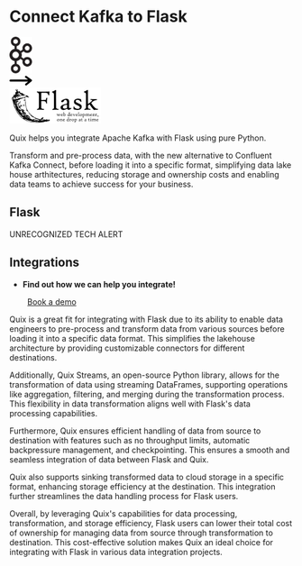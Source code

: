 # Connect Kafka to Flask

<div class="connect-images cards blog-grid-card" markdown>
<div>
<img src="../images/kafka_logo.png" width="40px" />
</div>
<div>
<img src="../images/arrow.svg" width="40px" />
</div>
<div>
<img src="./images/flask_1.jpg" />
</div>
</div>

Quix helps you integrate Apache Kafka with Flask using pure Python.

Transform and pre-process data, with the new alternative to Confluent Kafka Connect, before loading it into a specific format, simplifying data lake house arthitectures, reducing storage and ownership costs and enabling data teams to achieve success for your business.

## Flask

UNRECOGNIZED TECH ALERT

## Integrations

<div class="grid cards" markdown>

- __Find out how we can help you integrate!__

    <a class="md-button md-button--primary" href="https://share.hsforms.com/1iW0TmZzKQMChk0lxd_tGiw4yjw2?__hstc=175542013.2303933fbd746c0ac86d9ccbe9bc9100.1728383268831.1729603416735.1729620918855.31&__hssc=175542013.1.1729620918855&__hsfp=2132701734" target="_blank" style="margin:.5rem;">Book a demo</a>

</div>


Quix is a great fit for integrating with Flask due to its ability to enable data engineers to pre-process and transform data from various sources before loading it into a specific data format. This simplifies the lakehouse architecture by providing customizable connectors for different destinations. 

Additionally, Quix Streams, an open-source Python library, allows for the transformation of data using streaming DataFrames, supporting operations like aggregation, filtering, and merging during the transformation process. This flexibility in data transformation aligns well with Flask's data processing capabilities.

Furthermore, Quix ensures efficient handling of data from source to destination with features such as no throughput limits, automatic backpressure management, and checkpointing. This ensures a smooth and seamless integration of data between Flask and Quix.

Quix also supports sinking transformed data to cloud storage in a specific format, enhancing storage efficiency at the destination. This integration further streamlines the data handling process for Flask users.

Overall, by leveraging Quix's capabilities for data processing, transformation, and storage efficiency, Flask users can lower their total cost of ownership for managing data from source through transformation to destination. This cost-effective solution makes Quix an ideal choice for integrating with Flask in various data integration projects.

